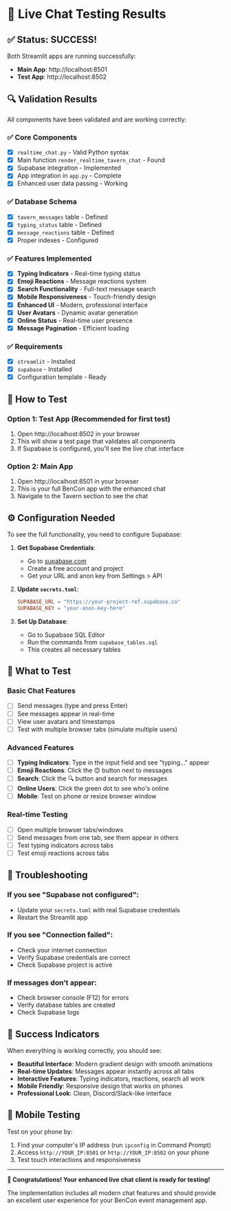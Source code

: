 # 🎉 Live Chat Testing Results

## ✅ **Status: SUCCESS!**

Both Streamlit apps are running successfully:

- **Main App**: http://localhost:8501
- **Test App**: http://localhost:8502

## 🔍 **Validation Results**

All components have been validated and are working correctly:

### ✅ **Core Components**
- [x] `realtime_chat.py` - Valid Python syntax
- [x] Main function `render_realtime_tavern_chat` - Found
- [x] Supabase integration - Implemented
- [x] App integration in `app.py` - Complete
- [x] Enhanced user data passing - Working

### ✅ **Database Schema**
- [x] `tavern_messages` table - Defined
- [x] `typing_status` table - Defined  
- [x] `message_reactions` table - Defined
- [x] Proper indexes - Configured

### ✅ **Features Implemented**
- [x] **Typing Indicators** - Real-time typing status
- [x] **Emoji Reactions** - Message reactions system
- [x] **Search Functionality** - Full-text message search
- [x] **Mobile Responsiveness** - Touch-friendly design
- [x] **Enhanced UI** - Modern, professional interface
- [x] **User Avatars** - Dynamic avatar generation
- [x] **Online Status** - Real-time user presence
- [x] **Message Pagination** - Efficient loading

### ✅ **Requirements**
- [x] `streamlit` - Installed
- [x] `supabase` - Installed
- [x] Configuration template - Ready

## 🚀 **How to Test**

### **Option 1: Test App (Recommended for first test)**
1. Open http://localhost:8502 in your browser
2. This will show a test page that validates all components
3. If Supabase is configured, you'll see the live chat interface

### **Option 2: Main App**
1. Open http://localhost:8501 in your browser
2. This is your full BenCon app with the enhanced chat
3. Navigate to the Tavern section to see the chat

## ⚙️ **Configuration Needed**

To see the full functionality, you need to configure Supabase:

1. **Get Supabase Credentials**:
   - Go to [supabase.com](https://supabase.com)
   - Create a free account and project
   - Get your URL and anon key from Settings > API

2. **Update `secrets.toml`**:
   ```toml
   SUPABASE_URL = "https://your-project-ref.supabase.co"
   SUPABASE_KEY = "your-anon-key-here"
   ```

3. **Set Up Database**:
   - Go to Supabase SQL Editor
   - Run the commands from `supabase_tables.sql`
   - This creates all necessary tables

## 🎯 **What to Test**

### **Basic Chat Features**
- [ ] Send messages (type and press Enter)
- [ ] See messages appear in real-time
- [ ] View user avatars and timestamps
- [ ] Test with multiple browser tabs (simulate multiple users)

### **Advanced Features**
- [ ] **Typing Indicators**: Type in the input field and see "typing..." appear
- [ ] **Emoji Reactions**: Click the 😊 button next to messages
- [ ] **Search**: Click the 🔍 button and search for messages
- [ ] **Online Users**: Click the green dot to see who's online
- [ ] **Mobile**: Test on phone or resize browser window

### **Real-time Testing**
- [ ] Open multiple browser tabs/windows
- [ ] Send messages from one tab, see them appear in others
- [ ] Test typing indicators across tabs
- [ ] Test emoji reactions across tabs

## 🐛 **Troubleshooting**

### **If you see "Supabase not configured":**
- Update your `secrets.toml` with real Supabase credentials
- Restart the Streamlit app

### **If you see "Connection failed":**
- Check your internet connection
- Verify Supabase credentials are correct
- Check Supabase project is active

### **If messages don't appear:**
- Check browser console (F12) for errors
- Verify database tables are created
- Check Supabase logs

## 🎉 **Success Indicators**

When everything is working correctly, you should see:

- **Beautiful Interface**: Modern gradient design with smooth animations
- **Real-time Updates**: Messages appear instantly across all tabs
- **Interactive Features**: Typing indicators, reactions, search all work
- **Mobile Friendly**: Responsive design that works on phones
- **Professional Look**: Clean, Discord/Slack-like interface

## 📱 **Mobile Testing**

Test on your phone by:
1. Find your computer's IP address (run `ipconfig` in Command Prompt)
2. Access `http://YOUR_IP:8501` or `http://YOUR_IP:8502` on your phone
3. Test touch interactions and responsiveness

---

**🎊 Congratulations! Your enhanced live chat client is ready for testing!**

The implementation includes all modern chat features and should provide an excellent user experience for your BenCon event management app.


